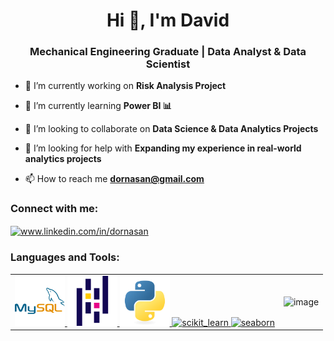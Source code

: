 <h1 align="center">Hi 👋, I'm David</h1>
<h3 align="center">Mechanical Engineering Graduate | Data Analyst & Data Scientist</h3>


- 🔭 I’m currently working on **Risk Analysis Project**

- 🌱 I’m currently learning **Power BI 📊**

- 👯 I’m looking to collaborate on **Data Science & Data Analytics Projects**

- 🤝 I’m looking for help with **Expanding my experience in real-world analytics projects**

- 📫 How to reach me **dornasan@gmail.com**

<h3 align="left">Connect with me:</h3>
<p align="left">
<a href="https://linkedin.com/in/www.linkedin.com/in/dornasan" target="blank"><img align="center" src="https://raw.githubusercontent.com/rahuldkjain/github-profile-readme-generator/master/src/images/icons/Social/linked-in-alt.svg" alt="www.linkedin.com/in/dornasan" height="30" width="40" /></a>
</p>

<h3 align="left">Languages and Tools:</h3>
<table>
  <tr>
    <td>
      <a href="https://www.mysql.com/" target="_blank" rel="noreferrer"> 
        <img src="https://raw.githubusercontent.com/devicons/devicon/master/icons/mysql/mysql-original-wordmark.svg" alt="mysql" width="80" height="80"/> 
      </a> 
      <a href="https://pandas.pydata.org/" target="_blank" rel="noreferrer"> 
        <img src="https://raw.githubusercontent.com/devicons/devicon/2ae2a900d2f041da66e950e4d48052658d850630/icons/pandas/pandas-original.svg" alt="pandas" width="80" height="80"/> 
      </a> 
      <a href="https://www.python.org" target="_blank" rel="noreferrer"> 
        <img src="https://raw.githubusercontent.com/devicons/devicon/master/icons/python/python-original.svg" alt="python" width="80" height="80"/> 
      </a> 
      <a href="https://scikit-learn.org/" target="_blank" rel="noreferrer"> 
        <img src="https://upload.wikimedia.org/wikipedia/commons/0/05/Scikit_learn_logo_small.svg" alt="scikit_learn" width="80" height="80"/> 
      </a> 
      <a href="https://seaborn.pydata.org/" target="_blank" rel="noreferrer"> 
        <img src="https://seaborn.pydata.org/_images/logo-mark-lightbg.svg" alt="seaborn" width="80" height="80"/> 
      </a>
    </td>
    <td>
      <img src="https://github.com/user-attachments/assets/791a28d4-b7de-465f-a3b2-a4748d41ddd2" alt="image" width="300" height="300" />
    </td>
  </tr>
</table>
